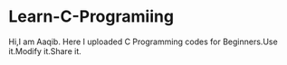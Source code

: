 # Learn-C-Programiing
Hi,I am Aaqib. Here I uploaded C Programming codes for Beginners.Use it.Modify it.Share it.
